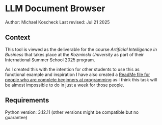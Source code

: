# LLM Document Browser

Author: Michael Koscheck
Last revised: Jul 21 2025

## Context

This tool is viewed as the deliverable for the course *Artificial Intelligence in Business* that takes place at the *Kozminski University* as part of their International Summer School 2025 program.

As I created this with the intention for other students to use this as functional example and inspiration I have also created a [ReadMe file for people who are complete beginners at programming](./beginners.md) as I think this task will be almost impossible to do in just a week for those people.

## Requirements

Python version: 3.12.11 (other versions might be compatible but no guarantee)

